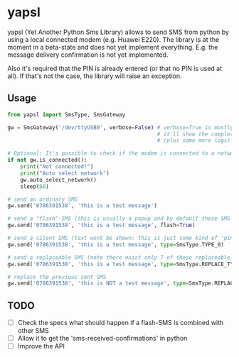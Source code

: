 # yapsl

yapsl (Yet Another Python Sms Library) allows to send SMS from python by using a local connected modem (e.g. Huawei E220).
The library is at the moment in a beta-state and does not yet implement everything. E.g. the message delivery confirmation
is not yet implemented.

Also it's required that the PIN is already entered (or that no PIN is used at all). If that's not the case, the library
will raise an exception.

## Usage

```python
from yapsl import SmsType, SmsGateway

gw = SmsGateway('/dev/ttyUSB0', verbose=False) # verbose=True is mostly for debugging purposes:
                                               # it'll show the complete communication with the modem
                                               # (plus some more logs)

# Optional: It's possible to check if the modem is connected to a network (this is as well always done when sending an SMS)
if not gw.is_connected():
    print("Not connected!")
    print("Auto select network")
    gw.auto_select_network()
    sleep(60)

# send an ordinary SMS
gw.send('0786391538', 'this is a test message')

# send a "flash"-SMS (this is usually a popup and by default these SMS are not stored)
gw.send('0786391538', 'this is a test message', flash=True)

# send a silent SMS (text wont be shown: this is just some kind of 'ping')
gw.send('0786391538', 'this is a test message', type=SmsType.TYPE_0)

# send a replaceable SMS (note there exist only 7 of these replaceable SMS)
gw.send('0786391538', 'this is a test message', type=SmsType.REPLACE_TYPE_1)

# replace the previous sent SMS
gw.send('0786391538', 'this is NOT a test message', type=SmsType.REPLACE_TYPE_1)

```

## TODO

- [ ] Check the specs what should happen if a flash-SMS is combined with other SMS
- [ ] Allow it to get the 'sms-received-confirmations' in python
- [ ] Improve the API
